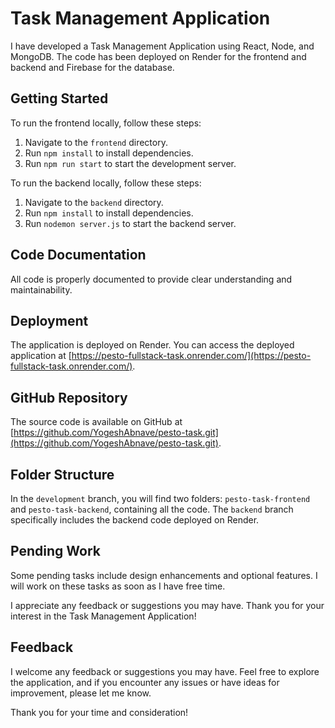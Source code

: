 # Task Management Application

I have developed a Task Management Application using React, Node, and MongoDB. The code has been deployed on Render for the frontend and backend and Firebase for the database.

## Getting Started

To run the frontend locally, follow these steps:
1. Navigate to the `frontend` directory.
2. Run `npm install` to install dependencies.
3. Run `npm run start` to start the development server.

To run the backend locally, follow these steps:
1. Navigate to the `backend` directory.
2. Run `npm install` to install dependencies.
3. Run `nodemon server.js` to start the backend server.

## Code Documentation

All code is properly documented to provide clear understanding and maintainability.

## Deployment

The application is deployed on Render. You can access the deployed application at [https://pesto-fullstack-task.onrender.com/](https://pesto-fullstack-task.onrender.com/).

## GitHub Repository

The source code is available on GitHub at [https://github.com/YogeshAbnave/pesto-task.git](https://github.com/YogeshAbnave/pesto-task.git).

## Folder Structure

In the `development` branch, you will find two folders: `pesto-task-frontend` and `pesto-task-backend`, containing all the code. The `backend` branch specifically includes the backend code deployed on Render.

## Pending Work
Some pending tasks include design enhancements and optional features. I will work on these tasks as soon as I have free time.

I appreciate any feedback or suggestions you may have. Thank you for your interest in the Task Management Application!


## Feedback

I welcome any feedback or suggestions you may have. Feel free to explore the application, and if you encounter any issues or have ideas for improvement, please let me know.

Thank you for your time and consideration!
